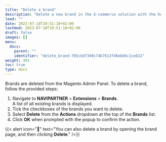```yaml
---
title: "Delete a brand"
description: "Delete a new brand in the E-commerce solution with the help of a how-to guide."
lead: ""
date: 2023-07-18T10:51:10+02:00
lastmod: 2023-07-18T10:51:10+02:00
draft: false
images: []
menu:
  docs:
    parent: ""
    identifier: "delete_brand-765cbd7340c74b7b13f46ebb6c1ce632"
weight: 301
toc: true
type: docs
---
```


Brands are deleted from the Magento Admin Panel. To delete a brand, follow the provided steps:

1. Navigate to **NAVIPARTNER** > **Extensions** > **Brands**.        
   A list of all existing brands is displayed.
2. Tick the checkboxes of the brands you want to delete.
3. Select **Delete** from the **Actions** dropdown at the top of the **Brands** list.
4. Click **OK** when prompted with the popup to confirm the action.

{{< alert icon="📝" text="You can also delete a brand by opening the brand page, and then clicking <b>Delete</b>." />}}